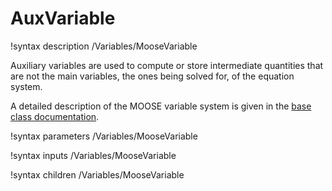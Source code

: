 # AuxVariable

!syntax description /Variables/MooseVariable

Auxiliary variables are used to compute or store intermediate quantities that are not the main variables,
the ones being solved for, of the equation system.

A detailed description of the MOOSE variable system is given in the [base class documentation](MooseVariableBase.md).

!syntax parameters /Variables/MooseVariable

!syntax inputs /Variables/MooseVariable

!syntax children /Variables/MooseVariable
